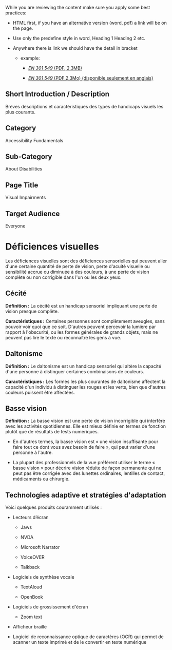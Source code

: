 While you are reviewing the content make sure you apply some best practices:

- HTML first, if you have an alternative version (word, pdf) a link will be on the page.

- Use only the predefine style in word, Heading 1 Heading 2 etc.

- Anywhere there is link we should have the detail in bracket

  - example:

    - [*EN 301 549* (PDF, 2.3MB)](https://www.etsi.org/deliver/etsi_en/301500_301599/301549/03.02.01_60/en_301549v030201p.pdf)

    - [*EN 301 549* (PDF 2.3Mo) (disponible seulement en anglais)](https://www.etsi.org/deliver/etsi_en/301500_301599/301549/03.02.01_60/en_301549v030201p.pdf)

## **Short Introduction / Description**

Brèves descriptions et caractéristiques des types de handicaps visuels les plus courants.

## **Category**

Accessibility Fundamentals

## **Sub-Category**

About Disabilities

## **Page Title**

Visual Impairments

## **Target Audience**

Everyone

# Déficiences visuelles

Les déficiences visuelles sont des déficiences sensorielles qui peuvent aller d'une certaine quantité de perte de vision, perte d'acuité visuelle ou sensibilité accrue ou diminuée à des couleurs, à une perte de vision complète ou non corrigible dans l'un ou les deux yeux.

## Cécité

**Définition :** La cécité est un handicap sensoriel impliquant une perte de vision presque complète.

**Caractéristiques :** Certaines personnes sont complètement aveugles, sans pouvoir voir quoi que ce soit. D'autres peuvent percevoir la lumière par rapport à l'obscurité, ou les formes générales de grands objets, mais ne peuvent pas lire le texte ou reconnaître les gens à vue.

## Daltonisme

**Définition :** Le daltonisme est un handicap sensoriel qui altère la capacité d'une personne à distinguer certaines combinaisons de couleurs.

**Caractéristiques :** Les formes les plus courantes de daltonisme affectent la capacité d'un individu à distinguer les rouges et les verts, bien que d'autres couleurs puissent être affectées.

## Basse vision

**Définition :** La basse vision est une perte de vision incorrigible qui interfère avec les activités quotidiennes. Elle est mieux définie en termes de fonction plutôt que de résultats de tests numériques.

- En d'autres termes, la basse vision est « une vision insuffisante pour faire tout ce dont vous avez besoin de faire », qui peut varier d'une personne à l'autre.

- La plupart des professionnels de la vue préfèrent utiliser le terme « basse vision » pour décrire vision réduite de façon permanente qui ne peut pas être corrigée avec des lunettes ordinaires, lentilles de contact, médicaments ou chirurgie.

## Technologies adaptive et stratégies d'adaptation

Voici quelques produits couramment utilisés :

- Lecteurs d’écran

  - Jaws

  - NVDA

  - Microsoft Narrator

  - VoiceOVER

  - Talkback

- Logiciels de synthèse vocale

  - TextAloud

  - OpenBook

- Logiciels de grossissement d'écran

  - Zoom text

- Afficheur braille

- Logiciel de reconnaissance optique de caractères (OCR) qui permet de scanner un texte imprimé et de le convertir en texte numérique
